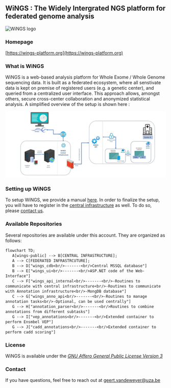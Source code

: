 ## WiNGS : The Widely Intergrated NGS platform for federated genome analysis

![WiNGS logo](images/wings_logo.jpg)

### Homepage

[https://wings-platform.org](https://wings-platform.org)

### What is WiNGS

WiNGS is a web-based analysis platform for Whole Exome / Whole Genome sequencing data. It is built as a federated ecosystem, where all senstivate data is kept on premise of registered users (e.g. a genetic center), and queried from a centralized user interface. This approach allows, amongst others, secure cross-center collaboration and anonymized statistical analysis. A simplified overview of the setup is shown here : 

![WiNGS infrastructure layout](images/layout.jpg "WiNGS infrastructural layout")

### Setting up WiNGS

To setup WiNGS, we provide a manual [here](https://dev.azure.com/wingsorg/wings_api_deploy). In order to finalize the setup, you will have to register in the [central infrastructure](https://wings-platform.org) as well. To do so, please [contact us](mailto:geert.vandeweyer@uza.be).


### Available Repositories

Several repositories are available under this account. They are organized as follows: 

```mermaid
flowchart TD;
   A[wings-public] --> B[CENTRAL INFRASTRUCTURE];
   A --> C[FEDERATED INFRASTRCUTURE];
   B --> D["wings_cdb<br/>-------<br/>Central MSSQL database"]
   B --> E["wings_ui<br/>-------<br/>ASP.NET code of the Web-Interface"]
   C --> F["wings_api_internal<br/>-------<br/>-Routines to communicate with central infrastructure<br/>-Routines to communicate with Annotation infrastructure<br/>-MongDB database"]
   C --> G["wings_anno_api<br/>-------<br/>-Routines to manage annotation tasks<br/>-Optional, can be used centrally"]
   G --> H["annotation_parser<br/>-------<br/>Routines to combine annotations from different subtasks"]
   G --> I["vep_annotations<br/>-------<br/>Extended container to perform Ensmbel VEP"]
   G --> J["cadd_annotations<br/>-------<br/>Extended container to perform cadd scoring"]
```

### License
WiNGS is available under the [*GNU Affero General Public License Version 3*](https://www.gnu.org/licenses/agpl-3.0.en.html)

 

### Contact

If you have questions, feel free to reach out at [geert.vandeweyer@uza.be](mailto:geert.vandeweyer@uza.be)


